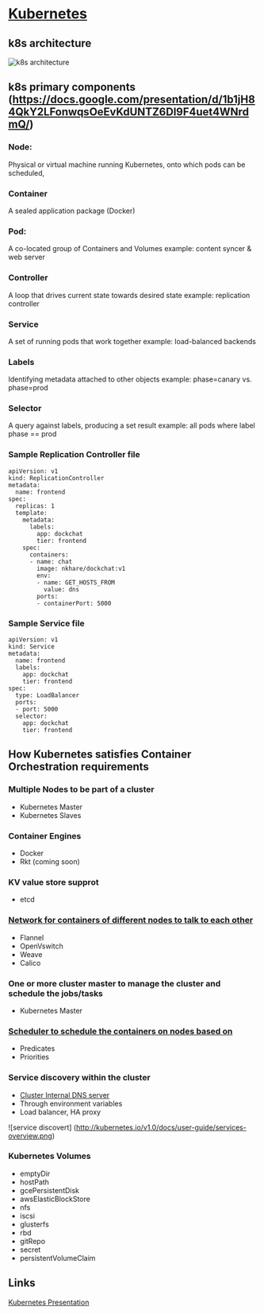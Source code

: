 # [Kubernetes](http://kubernetes.io/)

## k8s architecture
![k8s architecture](http://blog.arungupta.me/wp-content/uploads/2015/01/kubernetes-architecture.png)


## k8s primary components (https://docs.google.com/presentation/d/1b1jH84QkY2LFonwqsOeEvKdUNTZ6Dl9F4uet4WNrdmQ/)

### Node: 

Physical or virtual machine running Kubernetes, onto which pods can be scheduled,

### Container

A sealed application package (Docker)

### Pod: 

A co-located group of Containers and Volumes
	example: content syncer & web server

### Controller

A loop that drives current state towards desired state
	example: replication controller

### Service

A set of running pods that work together
	example: load-balanced backends

### Labels

 Identifying metadata attached to other objects
	example: phase=canary vs. phase=prod

### Selector
 
A query against labels, producing a set result
	example: all pods where label phase == prod


### Sample Replication Controller file

```
apiVersion: v1
kind: ReplicationController
metadata:
  name: frontend
spec:
  replicas: 1
  template:
    metadata:
      labels:
        app: dockchat
        tier: frontend
    spec:
      containers:
      - name: chat
        image: nkhare/dockchat:v1
        env:
        - name: GET_HOSTS_FROM
          value: dns
        ports:
        - containerPort: 5000

```


### Sample Service file

```
apiVersion: v1
kind: Service
metadata:
  name: frontend
  labels:
    app: dockchat
    tier: frontend
spec:
  type: LoadBalancer
  ports:
  - port: 5000
  selector:
    app: dockchat
    tier: frontend
```

## How Kubernetes satisfies Container Orchestration requirements 

### Multiple Nodes to be part of a cluster
- Kubernetes Master
- Kubernetes Slaves

### Container Engines
- Docker 
- Rkt (coming soon)

### KV value store supprot
- etcd

### [Network for containers of different nodes to talk to each other](http://kubernetes.io/v1.0/docs/admin/networking.html)
- Flannel 
- OpenVswitch
- Weave
- Calico

### One or more cluster master to manage the cluster and schedule the jobs/tasks  
- Kubernetes Master

### [Scheduler to schedule the containers on nodes based on](http://kubernetes.io/v1.1/docs/devel/scheduler.html)
- Predicates
- Priorities 

### Service discovery within the cluster
- [Cluster Internal DNS server](https://github.com/kubernetes/kubernetes/tree/v1.0.6/cluster/addons/dns) 
- Through environment variables 
- Load balancer, HA proxy

![service discovert] (http://kubernetes.io/v1.0/docs/user-guide/services-overview.png)

### Kubernetes Volumes
- emptyDir
- hostPath
- gcePersistentDisk
- awsElasticBlockStore
- nfs
- iscsi
- glusterfs
- rbd
- gitRepo
- secret
- persistentVolumeClaim
 

## Links
[Kubernetes Presentation](https://goo.gl/Ueyw6t)
